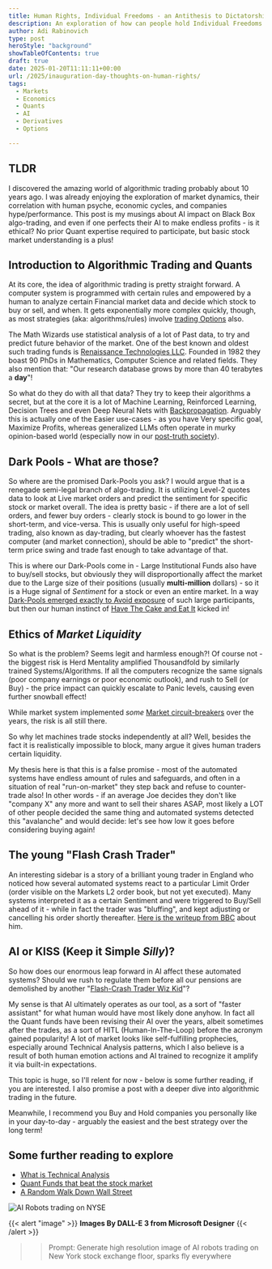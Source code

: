 ```yaml
---
title: Human Rights, Individual Freedoms - an Antithesis to Dictatorship
description: An exploration of how can people hold Individual Freedoms and Human Rights as paramount while also believing that Dictatorship governance is viable or even efficient option
author: Adi Rabinovich
type: post
heroStyle: "background"
showTableOfContents: true
draft: true
date: 2025-01-20T11:11:11+00:00
url: /2025/inauguration-day-thoughts-on-human-rights/
tags:
  - Markets
  - Economics
  - Quants
  - AI
  - Derivatives
  - Options

---
```

## TLDR

I discovered the amazing world of algorithmic trading probably about 10 years ago. I was already enjoying the exploration of market dynamics, their correlation with human psyche, economic cycles, and companies hype/performance. This post is my musings about AI impact on Black Box algo-trading, and even if one perfects their AI to make endless profits - is it ethical? No prior Quant expertise required to participate, but basic stock market understanding is a plus!

## Introduction to Algorithmic Trading and Quants

At its core, the idea of algorithmic trading is pretty straight forward. A computer system is programmed with certain rules and empowered by a human to analyze certain Financial market data and decide which stock to buy or sell, and when. It gets exponentially more complex quickly, though, as most strategies (aka: algorithms/rules) involve [trading Options](https://www.investopedia.com/terms/o/optionscontract.asp) also.

The Math Wizards use statistical analysis of a lot of Past data, to try and predict future behavior of the market. One of the best known and oldest such trading funds is [Renaissance Technologies LLC](https://www.rentec.com/). Founded in 1982 they boast 90 PhDs in Mathematics, Computer Science and related fields. They also mention that: "Our research database grows by more than 40 terabytes a **day**"!

So what do they do with all that data? They try to keep their algorithms a secret, but at the core it is a lot of Machine Learning, Reinforced Learning, Decision Trees and even Deep Neural Nets with [Backpropagation](https://en.wikipedia.org/wiki/Backpropagation). Arguably this is actually one of the Easier use-cases - as you have Very specific goal, Maximize Profits, whereas generalized LLMs often operate in murky opinion-based world (especially now in our [post-truth society](https://en.wikipedia.org/wiki/Post-truth)).

## Dark Pools - What are those?

So where are the promised Dark-Pools you ask? I would argue that is a renegade semi-legal branch of algo-trading. It is utilizing Level-2 quotes data to look at Live market orders and predict the sentiment for specific stock or market overall. The idea is pretty basic - if there are a lot of sell orders, and fewer buy orders - clearly stock is bound to go lower in the short-term, and vice-versa. This is usually only useful for high-speed trading, also known as day-trading, but clearly whoever has the fastest computer (and market connection), should be able to "predict" the short-term price swing and trade fast enough to take advantage of that.

This is where our Dark-Pools come in - Large Institutional Funds also have to buy/sell stocks, but obviously they will disproportionally affect the market due to the Large size of their positions (usually **multi-million** dollars) - so it is a Huge signal of *Sentiment* for a stock or even an entire market. In a way [Dark-Pools emerged exactly to Avoid exposure](https://www.investopedia.com/terms/d/dark-pool.asp) of such large participants, but then our human instinct of [Have The Cake and Eat It](https://en.wikipedia.org/wiki/You_can%27t_have_your_cake_and_eat_it) kicked in!

## Ethics of *Market Liquidity*

So what is the problem? Seems legit and harmless enough?! Of course not - the biggest risk is Herd Mentality amplified Thousandfold by similarly trained Systems/Algorithms. If all the computers recognize the same signals (poor company earnings or poor economic outlook), and rush to Sell (or Buy) - the price impact can quickly escalate to Panic levels, causing even further snowball effect!

While market system implemented *some* [Market circuit-breakers](https://www.investopedia.com/terms/c/circuitbreaker.asp) over the years, the risk is all still there.

So why let machines trade stocks independently at all? Well, besides the fact it is realistically impossible to block, many argue it gives human traders certain liquidity.

My thesis here is that this is a false promise - most of the automated systems have endless amount of rules and safeguards, and often in a situation of real "run-on-market" they step back and refuse to counter-trade also! In other words - if an average Joe decides they don't like "company X" any more and want to sell their shares ASAP, most likely a LOT of other people decided the same thing and automated systems detected this "avalanche" and would decide: let's see how low it goes before considering buying again!

## The young "Flash Crash Trader"

An interesting sidebar is a story of a brilliant young trader in England who noticed how several automated systems react to a particular Limit Order (order visible on the Markets L2 order book, but not yet executed). Many systems interpreted it as a certain Sentiment and were triggered to Buy/Sell ahead of it - while in fact the trader was "bluffing", and kept adjusting or cancelling his order shortly thereafter. [Here is the writeup from BBC](https://www.bbc.com/news/explainers-51265169) about him.

## AI or KISS (Keep it Simple *Silly*)?

So how does our enormous leap forward in AI affect these automated systems? Should we rush to regulate them before all our pensions are demolished by another "[Flash-Crash Trader Wiz Kid](https://www.bbc.com/news/explainers-51265169)"?

My sense is that AI ultimately operates as our tool, as a sort of "faster assistant" for what human would have most likely done anyhow. In fact all the Quant funds have been revising their AI over the years, albeit sometimes after the trades, as a sort of HITL (Human-In-The-Loop) before the acronym gained popularity! A lot of market looks like self-fulfilling prophecies, especially around Technical Analysis patterns, which I also believe is a result of both human emotion actions and AI trained to recognize it amplify it via built-in expectations.

This topic is huge, so I'll relent for now - below is some further reading, if you are interested. I also promise a post with a deeper dive into algorithmic trading in the future. 

Meanwhile, I recommend you Buy and Hold companies you personally like in your day-to-day - arguably the easiest and the best strategy over the long term!

## Some further reading to explore

- [What is Technical Analysis](https://www.investopedia.com/terms/t/technicalanalysis.asp)
- [Quant Funds that beat the stock market](https://medium.com/@siddharth.bhaisora/best-quant-funds-that-beat-the-stock-market-1597ca160df5)
- [A Random Walk Down Wall Street](https://www.amazon.com/Random-Walk-Down-Wall-Street-ebook/dp/B0B3G6FVT5/)

![AI Robots trading on NYSE](multiple_AI_bots_NYSE_trading.png "AI Robots trading with each other on NYSE")

{{< alert "image" >}}
**Images By DALL-E 3 from Microsoft Designer**
{{< /alert >}}
>> Prompt: Generate high resolution image of AI robots trading on New York stock exchange floor, sparks fly everywhere
